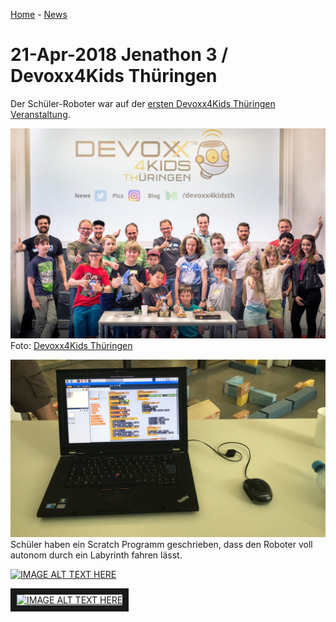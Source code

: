 [Home](../..) - [News](README.md)

# 21-Apr-2018 Jenathon 3 / Devoxx4Kids Thüringen

Der Schüler-Roboter war auf der [ersten Devoxx4Kids Thüringen Veranstaltung](https://www.meetup.com/jugthde/events/250002237/).

![Gruppenbild](images/2018-04-21_Gruppenbild.jpg)
Foto: [Devoxx4Kids Thüringen](https://twitter.com/Devoxx4KidsTh/status/987843731784175616)

![Scratch](images/2018-04-21_Scratch.jpg)
Schüler haben ein Scratch Programm geschrieben, dass den Roboter voll autonom durch ein Labyrinth fahren lässt.

[![IMAGE ALT TEXT HERE](http://img.youtube.com/vi/8GMmT0kK9h0/0.jpg)](http://www.youtube.com/watch?v=8GMmT0kK9h0)

<a href="http://www.youtube.com/watch?feature=player_embedded&v=8GMmT0kK9h0" target="_blank"><img src="http://img.youtube.com/vi/8GMmT0kK9h0/0.jpg" alt="IMAGE ALT TEXT HERE" width="240" height="180" border="10" /></a>
